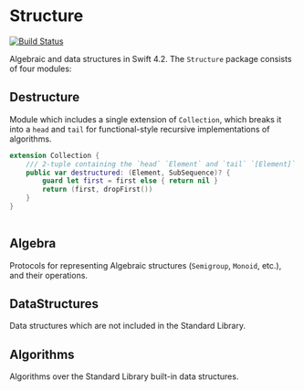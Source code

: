 # Structure

[![Build Status](https://travis-ci.org/dn-m/Structure.svg?branch=master)](https://travis-ci.org/dn-m/Structure) 

Algebraic and data structures in Swift 4.2. The `Structure` package consists of four modules:

## Destructure
Module which includes a single extension of `Collection`, which breaks it into a `head` and `tail` for functional-style recursive implementations of algorithms.

```Swift
extension Collection {
    /// 2-tuple containing the `head` `Element` and `tail` `[Element]` of `Self`
    public var destructured: (Element, SubSequence)? {
        guard let first = first else { return nil }
        return (first, dropFirst())
    }
}
	    
``` 

## Algebra
Protocols for representing Algebraic structures (`Semigroup`, `Monoid`, etc.), and their operations.

## DataStructures
Data structures which are not included in the Standard Library.

## Algorithms
Algorithms over the Standard Library built-in data structures.
